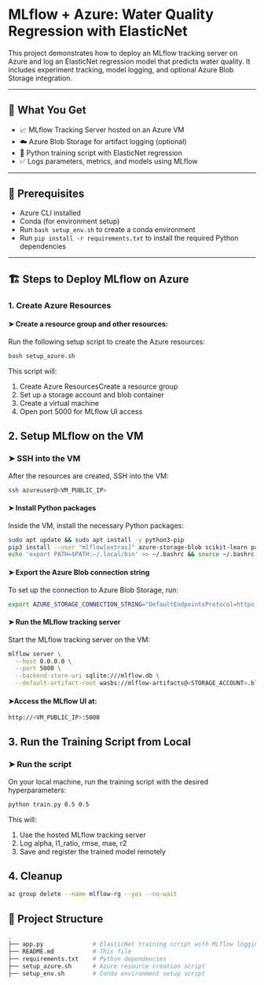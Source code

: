 # MLflow + Azure: Water Quality Regression with ElasticNet

This project demonstrates how to deploy an MLflow tracking server on Azure and log an ElasticNet regression model that predicts water quality. It includes experiment tracking, model logging, and optional Azure Blob Storage integration.

---

## 🚀 What You Get

- 📈 MLflow Tracking Server hosted on an Azure VM
- ☁️ Azure Blob Storage for artifact logging (optional)
- 🔧 Python training script with ElasticNet regression
- ✅ Logs parameters, metrics, and models using MLflow

---

## 🧰 Prerequisites

- Azure CLI installed
- Conda (for environment setup)
- Run `bash setup_env.sh` to create a conda environment
- Run `pip install -r requirements.txt` to install the required Python dependencies

---

## 🏗️ Steps to Deploy MLflow on Azure

### 1. Create Azure Resources

#### ➤ Create a resource group and other resources:

Run the following setup script to create the Azure resources:

```bash
bash setup_azure.sh
```

This script will:
1. Create Azure ResourcesCreate a resource group
2. Set up a storage account and blob container
3. Create a virtual machine
4. Open port 5000 for MLflow UI access

## 2. Setup MLflow on the VM

### ➤ SSH into the VM

After the resources are created, SSH into the VM:

```bash
ssh azureuser@<VM_PUBLIC_IP>
```

#### ➤ Install Python packages
Inside the VM, install the necessary Python packages:
```bash
sudo apt update && sudo apt install -y python3-pip
pip3 install --user "mlflow[extras]" azure-storage-blob scikit-learn pandas
echo 'export PATH=$PATH:~/.local/bin' >> ~/.bashrc && source ~/.bashrc
```
#### ➤ Export the Azure Blob connection string
To set up the connection to Azure Blob Storage, run:
```bash
export AZURE_STORAGE_CONNECTION_STRING="DefaultEndpointsProtocol=https;AccountName=<STORAGE_ACCOUNT>;AccountKey=<STORAGE_KEY>;EndpointSuffix=core.windows.net"
```
#### ➤ Run the MLflow tracking server
Start the MLflow tracking server on the VM:
```bash
mlflow server \
  --host 0.0.0.0 \
  --port 5000 \
  --backend-store-uri sqlite:///mlflow.db \
  --default-artifact-root wasbs://mlflow-artifacts@<STORAGE_ACCOUNT>.blob.core.windows.net/
```
#### ➤Access the MLflow UI at:
```bash
http://<VM_PUBLIC_IP>:5000
```
## 3. Run the Training Script from Local
### ➤ Run the script
On your local machine, run the training script with the desired hyperparameters:

```bash
python train.py 0.5 0.5
```
This will:
1. Use the hosted MLflow tracking server
2. Log alpha, l1_ratio, rmse, mae, r2
3. Save and register the trained model remotely

## 4. Cleanup
```bash
az group delete --name mlflow-rg --yes --no-wait
```

## 📂 Project Structure
```bash
.
├── app.py              # ElasticNet training script with MLflow logging
├── README.md           # This file
├── requirements.txt    # Python dependencies
├── setup_azure.sh      # Azure resource creation script
├── setup_env.sh        # Conda environment setup script
```